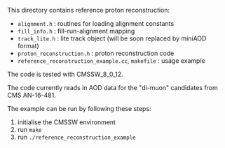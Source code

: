 This directory contains reference proton reconstruction:
 * `alignment.h` : routines for loading alignment constants
 * `fill_info.h` : fill-run-alignment mapping
 * `track_lite.h` : lite track object (will be soon replaced by miniAOD format)
 * `proton_reconstruction.h` : proton reconstruction code
 * `reference_reconstruction_example.cc`, `makefile` : usage example

The code is tested with CMSSW_8_0_12.

The code currently reads in AOD data for the "di-muon" candidates from CMS AN-16-481.

The example can be run by following these steps:
 1. initialise the CMSSW environment
 1. run `make`
 1. run `./reference_reconstruction_example`
